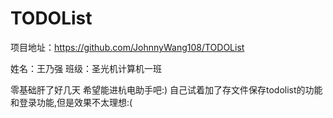 # TODOList
项目地址：https://github.com/JohnnyWang108/TODOList

姓名：王乃强
班级：圣光机计算机一班

零基础肝了好几天 希望能进杭电助手吧:)
自己试着加了存文件保存todolist的功能和登录功能,但是效果不太理想:(
